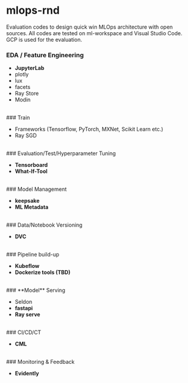 # mlops-rnd

Evaluation codes to design quick win MLOps architecture with open sources. All codes are tested on ml-workspace and Visual Studio Code. GCP is used for the evaluation.
<br>
### EDA / Feature Engineering

* **JupyterLab**
* plotly
* lux
* facets
* Ray Store
* Modin

<br>
### Train

* Frameworks (Tensorflow, PyTorch, MXNet, Scikit Learn etc.)
* Ray SGD

<br>
### Evaluation/Test/Hyperparameter Tuning

* **Tensorboard**
* **What-If-Tool**

<br>
### Model Management

* **keepsake**
* **ML Metadata**

<br>
### Data/Notebook Versioning

* **DVC**

<br>
### Pipeline build-up

* **Kubeflow**
* **Dockerize tools (TBD)**

<br>
### **Model** Serving

* Seldon
* **fastapi**
* **Ray serve**

<br>
### CI/CD/CT

* **CML**

<br>
### Monitoring & Feedback

* **Evidently**